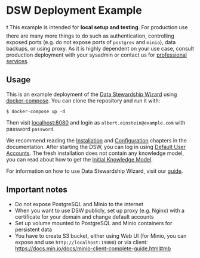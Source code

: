 # DSW Deployment Example

:exclamation: This example is intended for **local setup and testing**. For production use there are many more things to do such as authentication, controlling exposed ports (e.g. do not expose ports of `postgres` and `minio`), data backups, or using proxy. As it is highly dependent on your use case, consult production deployment with your sysadmin or contact us for [professional services](https://ds-wizard.org/services.html).

## Usage

This is an example deployment of the [Data Stewardship Wizard](https://ds-wizard.org) using [docker-compose](https://docs.docker.com/compose/). You can clone the repository and run it with:

```
$ docker-compose up -d
```

Then visit [localhost:8080](http://localhost:8080) and login as `albert.einstein@example.com` with password `password`.

We recommend reading the [Installation](https://docs.ds-wizard.org/en/latest/admin/installation.html) and [Configuration](https://docs.ds-wizard.org/en/latest/admin/configuration.html) chapters in the documentation. After starting the DSW, you can log in using [Default User Accounts](https://docs.ds-wizard.org/en/latest/admin/installation.html#default-users). The fresh installation does not contain any knowledge model, you can read about how to get the [Initial Knowledge Model](https://docs.ds-wizard.org/en/latest/admin/installation.html#initial-knowledge-model).

For information on how to use Data Stewardship Wizard, visit our [guide](https://guide.ds-wizard.org).

## Important notes

* Do not expose PostgreSQL and Minio to the internet
* When you want to use DSW publicly, set up proxy (e.g. Nginx) with a certificate for your domain and change default accounts
* Set up volume mounted to PostgreSQL and Minio containers for persistent data
* You have to create S3 bucket, either using Web UI (for Minio, you can expose and use `http://localhost:19000`) or via client: https://docs.min.io/docs/minio-client-complete-guide.html#mb
